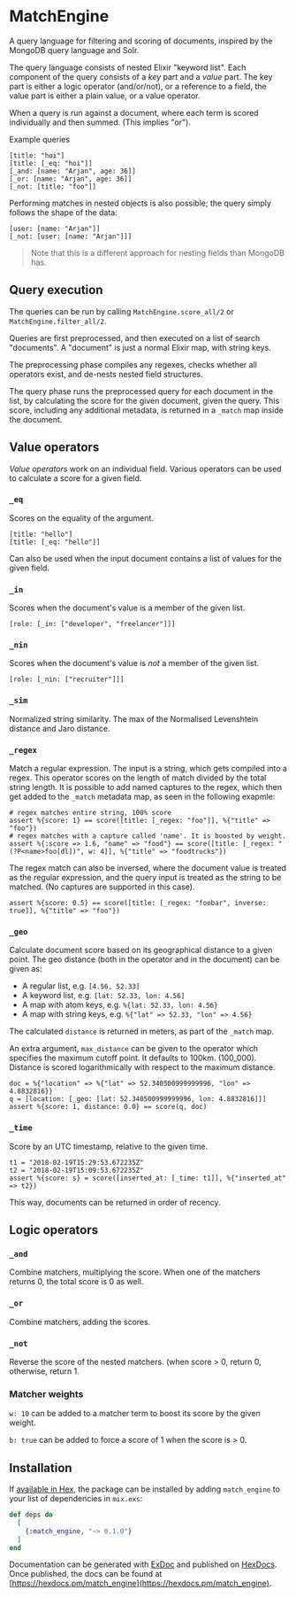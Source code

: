 # MatchEngine

A query language for filtering and scoring of documents, inspired by
the MongoDB query language and Solr.

The query language consists of nested Elixir "keyword list". Each component of the query consists of a *key* part and a *value* part. The key part is either a logic operator (and/or/not), or a reference to a field, the value part is either a plain value, or a value operator.

When a query is run against a document, where each term is scored
individually and then summed. (This implies "or").

Example queries

```
[title: "hoi"]
[title: [_eq: "hoi"]]
[_and: [name: "Arjan", age: 36]]
[_or: [name: "Arjan", age: 36]]
[_not: [title: "foo"]]
```

Performing matches in nested objects is also possible; the query simply follows the shape of the data:

```
[user: [name: "Arjan"]]
[_not: [user: [name: "Arjan"]]]
```

> Note that this is a different approach for nesting fields than MongoDB has.


## Query execution

The queries can be run by calling `MatchEngine.score_all/2` or `MatchEngine.filter_all/2`.

Queries are first preprocessed, and then executed on a list of search
"documents". A "document" is just a normal Elixir map, with string
keys.

The preprocessing phase compiles any regexes, checks whether all
operators exist, and de-nests nested field structures.

The query phase runs the preprocessed query for each document in the
list, by calculating the score for the given document, given the
query. This score, including any additional metadata, is returned in a
`_match` map inside the document.



## Value operators

*Value operators* work on an individual field. Various operators can
be used to calculate a score for a given field.

### `_eq`

Scores on the equality of the argument.

    [title: "hello"]
    [title: [_eq: "hello"]]

Can also be used when the input document contains a list of values for the given field.


### `_in`

Scores when the document's value is a member of the given list.

    [role: [_in: ["developer", "freelancer"]]]


### `_nin`

Scores when the document's value is *not* a member of the given list.

    [role: [_nin: ["recruiter"]]]


### `_sim`

Normalized string similarity. The max of the Normalised Levenshtein
distance and Jaro distance.


### `_regex`

Match a regular expression. The input is a string, which gets compiled
into a regex. This operator scores on the length of match divided by
the total string length. It is possible to add named captures to the
regex, which then get added to the `_match` metadata map, as seen in the following exapmle:

    # regex matches entire string, 100% score
    assert %{score: 1} == score([title: [_regex: "foo"]], %{"title" => "foo"})
    # regex matches with a capture called 'name'. It is boosted by weight.
    assert %{:score => 1.6, "name" => "food"} == score([title: [_regex: "(?P<name>foo[dl])", w: 4]], %{"title" => "foodtrucks"})

The regex match can also be inversed, where the document value is
treated as the regular expression, and the query input is treated as
the string to be matched. (No captures are supported in this case).

    assert %{score: 0.5} == score([title: [_regex: "foobar", inverse: true]], %{"title" => "foo"})


### `_geo`

Calculate document score based on its geographical distance to a given
point. The geo distance (both in the operator and in the document) can
be given as:

 - A regular list, e.g. `[4.56, 52.33]`
 - A keyword list, e.g. `[lat: 52.33, lon: 4.56]`
 - A map with atom keys, e.g. `%{lat: 52.33, lon: 4.56}`
 - A map with string keys, e.g. `%{"lat" => 52.33, "lon" => 4.56}`

The calculated `distance` is returned in meters, as part of the `_match` map.

An extra argument, `max_distance` can be given to the operator which
specifies the maximum cutoff point. It defaults to 100km. (100_000).
Distance is scored logarithmically with respect to the maximum
distance.

    doc = %{"location" => %{"lat" => 52.340500999999996, "lon" => 4.8832816}}
    q = [location: [_geo: [lat: 52.340500999999996, lon: 4.8832816]]]
    assert %{score: 1, distance: 0.0} == score(q, doc)


### `_time`

Score by an UTC timestamp, relative to the given time.

    t1 = "2018-02-19T15:29:53.672235Z"
    t2 = "2018-02-19T15:09:53.672235Z"
    assert %{score: s} = score([inserted_at: [_time: t1]], %{"inserted_at" => t2})

This way, documents can be returned in order of recency.


## Logic operators

###  `_and`

Combine matchers, multiplying the score. When one of the matchers
returns 0, the total score is 0 as well.

### `_or`

Combine matchers, adding the scores.

### `_not`

Reverse the score of the nested matchers. (when score > 0, return 0, otherwise, return 1.

### Matcher weights

`w: 10` can be added to a matcher term to boost its score by the given weight.

`b: true` can be added to force a score of 1 when the score is > 0.




## Installation

If [available in Hex](https://hex.pm/docs/publish), the package can be installed
by adding `match_engine` to your list of dependencies in `mix.exs`:

```elixir
def deps do
  [
    {:match_engine, "~> 0.1.0"}
  ]
end
```

Documentation can be generated with [ExDoc](https://github.com/elixir-lang/ex_doc)
and published on [HexDocs](https://hexdocs.pm). Once published, the docs can
be found at [https://hexdocs.pm/match_engine](https://hexdocs.pm/match_engine).
